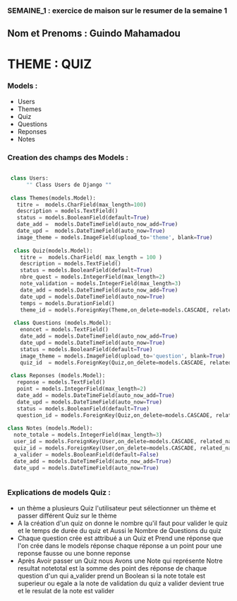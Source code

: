 ### SEMAINE_1 : exercice de maison sur le resumer de la semaine 1
## Nom et Prenoms : Guindo Mahamadou
# THEME : QUIZ

### Models :
   * Users
   * Themes
   * Quiz
   * Questions
   * Reponses
   * Notes
   
### Creation des champs des Models :
```python

 class Users:
      "" Class Users de Django ""
   
 class Themes(models.Model):
   titre =  models.CharField(max_length=100)
   description = models.TextField()
   status = models.BooleanField(default=True)
   date_add =  models.DateTimeField(auto_now_add=True)
   date_upd =  models.DateTimeField(auto_now=True)
   image_theme = models.ImageField(upload_to='theme', blank=True)
     
  class Quiz(models.Model):
    titre =  models.CharField( max_length = 100 )
    description = models.TextField()
    status = models.BooleanField(default=True)
    nbre_quest = models.IntegerField(max_length=2)
    note_validation = models.IntegerField(max_length=3)
    date_add = models.DateTimeField(auto_now_add=True)
    date_upd = models.DateTimeField(auto_now=True)
    temps = models.DurationField()
    theme_id = models.ForeignKey(Theme,on_delete=models.CASCADE, related_name='theme_quiz')
     
  class Questions (models.Model):
    enoncet = models.TextField()
    date_add = models.DateTimeField(auto_now_add=True)
    date_upd = models.DateTimeField(auto_now=True)
    status = models.BooleanField(default=True)
    image_theme = models.ImageField(upload_to='question', blank=True)
    quiz_id  = models.ForeignKey(Quiz,on_delete=models.CASCADE, related_name='quiz_question')
        
 class Reponses (models.Model):
   reponse = models.TextField()
   point = models.IntegerField(max_length=2)
   date_add = models.DateTimeField(auto_now_add=True)
   date_upd = models.DateTimeField(auto_now=True)
   status = models.BooleanField(default=True)
   question_id = models.ForeignKey(Quiz,on_delete=models.CASCADE, related_name='question_reponse')
   
class Notes (models.Model):
  note_totale = models.IntegerField(max_length=3)
  user_id = models.ForeignKey(User,on_delete=models.CASCADE, related_name='user_note')
  quiz_id = models.ForeignKey(User,on_delete=models.CASCADE, related_name='quiz_resultat')
  a_valider = models.BooleanField(default=False)
  date_add = models.DateTimeField(auto_now_add=True)
  date_upd = models.DateTimeField(auto_now=True)
      

```
### Explications de models Quiz  :
* un thème a plusieurs Quiz l'utilisateur peut sélectionner un thème et passer différent Quiz sur le thème
* A la création d'un quiz on donne le nombre qu'il faut pour valider le quiz et le temps de durée du quiz et Aussi le Nombre de Questions du quiz
* Chaque question crée est  attribué a un Quiz et Prend une réponse que l'on crée dans le models réponse chaque réponse a un point pour une reponse fausse ou une bonne reponse 
* Après Avoir passer un Quiz nous Avons une Note qui représente Notre resultat notetotal est la somme des point des réponse de chaque question d'un qui a_valider prend un Boolean si la note totale est superieur ou egale a la note de validation du quiz a valider devient true et le resulat  de la note est valider 








